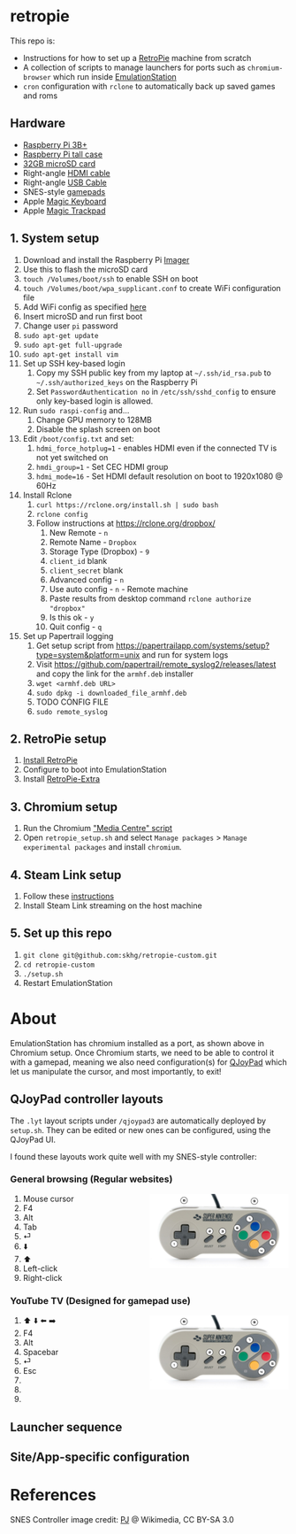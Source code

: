 # retropie

This repo is:

* Instructions for how to set up a [RetroPie](https://retropie.org.uk/) machine from scratch
* A collection of scripts to manage launchers for ports such as `chromium-browser` which run inside [EmulationStation](https://emulationstation.org/)
* `cron` configuration with `rclone` to automatically back up saved games and roms

## Hardware

* [Raspberry Pi 3B+](https://www.amazon.de/-/en/gp/product/B07BDR5PDW/ref=ppx_yo_dt_b_asin_title_o04_s00?ie=UTF8&psc=1)
* [Raspberry Pi tall case](https://www.amazon.de/-/en/gp/product/B017SZ3T66/ref=ppx_yo_dt_b_asin_title_o02_s00?ie=UTF8&psc=1)
* [32GB microSD card](https://www.amazon.de/-/en/gp/product/B06XYHN68L/ref=ppx_yo_dt_b_asin_title_o02_s01?ie=UTF8&psc=1)
* Right-angle [HDMI cable](https://www.amazon.de/-/en/gp/product/B076YB79DL/ref=ppx_yo_dt_b_asin_title_o03_s00?ie=UTF8&psc=1)
* Right-angle [USB Cable](https://www.amazon.de/-/en/gp/product/B07NSQ5859/ref=ppx_yo_dt_b_asin_title_o03_s00?ie=UTF8&psc=1)
* SNES-style [gamepads](https://www.amazon.de/-/en/gp/product/B01N59IUV5/ref=ppx_yo_dt_b_asin_title_o06_s00?ie=UTF8&psc=1)
* Apple [Magic Keyboard](https://www.apple.com/shop/product/MRMH2LL/A/magic-keyboard-with-numeric-keypad-us-english-space-gray)
* Apple [Magic Trackpad](https://www.apple.com/shop/product/MRMF2LL/A/magic-trackpad-2-space-gray)

## 1. System setup

1. Download and install the Raspberry Pi [Imager](https://www.raspberrypi.org/software/)
1. Use this to flash the microSD card
1. `touch /Volumes/boot/ssh` to enable SSH on boot
1. `touch /Volumes/boot/wpa_supplicant.conf` to create WiFi configuration file
1. Add WiFi config as specified [here](https://www.raspberrypi.org/documentation/configuration/wireless/headless.md)
1. Insert microSD and run first boot
1. Change user `pi` password
1. `sudo apt-get update`
1. `sudo apt-get full-upgrade`
1. `sudo apt-get install vim`
1. Set up SSH key-based login
   1. Copy my SSH public key from my laptop at `~/.ssh/id_rsa.pub` to `~/.ssh/authorized_keys` on the Raspberry Pi
   1. Set `PasswordAuthentication no` in `/etc/ssh/sshd_config` to ensure only key-based login is allowed.
1. Run `sudo raspi-config` and...
   1. Change GPU memory to 128MB
   1. Disable the splash screen on boot
1. Edit `/boot/config.txt` and set:
   1. `hdmi_force_hotplug=1` - enables HDMI even if the connected TV is not yet switched on
   1. `hmdi_group=1` - Set CEC HDMI group
   1. `hdmi_mode=16` - Set HDMI default resolution on boot to 1920x1080 @ 60Hz
1. Install Rclone
   1. `curl https://rclone.org/install.sh | sudo bash`
   1. `rclone config`
   1. Follow instructions at https://rclone.org/dropbox/
      1. New Remote - `n`
      1. Remote Name - `Dropbox`
      1. Storage Type (Dropbox) - `9`
      1. `client_id` blank
      1. `client_secret` blank
      1. Advanced config - `n`
      1. Use auto config - `n` - Remote machine
      1. Paste results from desktop command `rclone authorize "dropbox"`
      1. Is this ok - `y`
      1. Quit config - `q`
1. Set up Papertrail logging
   1. Get setup script from https://papertrailapp.com/systems/setup?type=system&platform=unix and run for system logs
   1. Visit https://github.com/papertrail/remote_syslog2/releases/latest and copy the link for the `armhf.deb` installer
   1. `wget <armhf.deb URL>`
   1. `sudo dpkg -i downloaded_file_armhf.deb`
   1. TODO CONFIG FILE
   1. `sudo remote_syslog`

## 2. RetroPie setup
1. [Install RetroPie](https://retropie.org.uk/docs/Manual-Installation/#install-retropie)
1. Configure to boot into EmulationStation
1. Install [RetroPie-Extra](https://github.com/zerojay/RetroPie-Extra)

## 3. Chromium setup
1. Run the Chromium ["Media Centre" script](https://blog.vpetkov.net/2020/03/30/raspberry-pi-netflix-one-line-easy-install-along-with-hulu-amazon-prime-disney-plus-hbo-spotify-pandora-and-many-others/)
1. Open `retropie_setup.sh` and select `Manage packages` > `Manage experimental packages` and install `chromium`.

## 4. Steam Link setup
1. Follow these [instructions](https://uk.pcmag.com/gallery/123035/how-to-use-a-raspberry-pi-and-steam-link-to-stream-pc-games-to-your-tv)
1. Install Steam Link streaming on the host machine

## 5. Set up this repo
1. `git clone git@github.com:skhg/retropie-custom.git`
1. `cd retropie-custom`
1. `./setup.sh`
1. Restart EmulationStation

# About

EmulationStation has chromium installed as a port, as shown above in Chromium setup. Once Chromium starts, we need to be able to control it with a gamepad, meaning we also need configuration(s) for [QJoyPad](http://qjoypad.sourceforge.net/) which let us manipulate the cursor, and most importantly, to exit!

## QJoyPad controller layouts

The `.lyt` layout scripts under `/qjoypad3` are automatically deployed by `setup.sh`. They can be edited or new ones can be configured, using the QJoyPad UI.

I found these layouts work quite well with my SNES-style controller:

### General browsing (Regular websites)
<img align="right" src="images/SNES_Controller_detailed.png" width="50%"/>

1. Mouse cursor
2. F4
3. Alt
4. Tab
5. ⏎
6. ⬇️
7. ⬆️
8. Left-click
9. Right-click

### YouTube TV (Designed for gamepad use)
<img align="right" src="images/SNES_Controller_detailed.png" width="50%"/>

1. ⬆️ ⬇️ ⬅️ ➡️
2. F4
3. Alt
4. Spacebar
5. ⏎
6. Esc
7.
8.
9.

## Launcher sequence 

## Site/App-specific configuration


# References
SNES Controller image credit: [PJ](https://commons.wikimedia.org/wiki/User:PJ) @ Wikimedia, CC BY-SA 3.0
